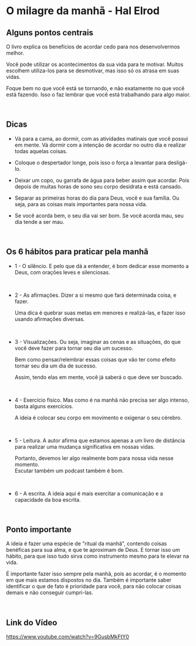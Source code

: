 # O milagre da manhã - Hal Elrod

Alguns pontos centrais
---

O livro explica os benefícios de acordar cedo para nos desenvolvermos melhor.

Você pode utilizar os acontecimentos da sua vida para te motivar.
Muitos escolhem utiliza-los para se desmotivar, mas isso só os atrasa em suas vidas.

Foque bem no que você está se tornando, e não exatamente no que vocẽ está fazendo.
Isso o faz lembrar que você está trabalhando para algo maior.

<br>

Dicas
---

- Vá para a cama, ao dormir, com as atividades matinais que você possui em mente. Vá dormir com a intenção de acordar no outro dia e realizar todas aquelas coisas.

- Coloque o despertador longe, pois isso o força a levantar para desligá-lo.

- Deixar um copo, ou garrafa de água para beber assim que acordar.
Pois depois de muitas horas de sono seu corpo desidrata e está cansado.

- Separar as primeiras horas do dia para Deus, você e sua família. 
Ou seja, para as coisas mais importantes para nossa vida.

- Se você acorda bem, o seu dia vai ser bom. Se você acorda mau, seu dia tende a ser mau.

<br>

Os 6 hábitos para praticar pela manhã
---

- 1 - O silêncio. E pelo que dá a entender, é bom dedicar esse momento a Deus, com orações leves e silenciosas.

    <br>

- 2 - As afirmações. Dizer a si mesmo que fará determinada coisa, e fazer.
    
    Uma dica é quebrar suas metas em menores e realizá-las, e fazer isso usando afirmações diversas.
    
    <br>

- 3 - Visualizações. Ou seja, imaginar as cenas e as situações, do que você deve fazer para tornar seu dia um sucesso.
    
    Bem como pensar/relembrar essas coisas que vão ter como efeito tornar seu dia um dia de sucesso. 
    
    Assim, tendo elas em mente, você já saberá o que deve ser buscado.
    
    <br>

- 4 - Exercício físico. Mas como é na manhã não precisa ser algo intenso, basta alguns exercícios.
    
    A ideia é colocar seu corpo em movimento e oxigenar o seu cérebro.

    <br>

- 5 - Leitura. A autor afirma que estamos apenas a um livro de distância para realizar uma mudança significativa em nossas vidas.
    
    Portanto, devemos ler algo realmente bom para nossa vida nesse momento.     
    Escutar também um podcast também é bom.

    <br>

- 6 - A escrita. A ideia aqui é mais exercitar a comunicação e a capacidade da boa escrita.

<br>

Ponto importante
---

A ideia é fazer uma espécie de "ritual da manhã", contendo coisas benéficas para sua alma, e que te aproximam de Deus. E tornar isso um hábito, para que isso tudo sirva como instrumento mesmo para te elevar na vida.

É importante fazer isso sempre pela manhã, pois ao acordar, é o momento em que mais estamos dispostos no dia. Também é importante saber identificar o que de fato é prioridade para você, para não colocar coisas demais e não conseguir cumpri-las.

<br>

## Link do Vídeo

https://www.youtube.com/watch?v=9GusbMkFtY0


